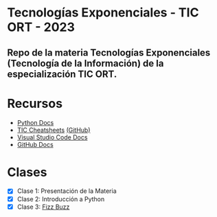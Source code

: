 # Tecnologías Exponenciales - TIC ORT - 2023

## Repo de la materia Tecnologías Exponenciales (Tecnología de la Información) de la especialización TIC ORT.

# Recursos

- [Python Docs](https://docs.python.org/3/)
- [TIC Cheatsheets](https://cheatsheets-nachovigilante.vercel.app/) [(GitHub)](https://github.com/nachovigilante/cheatsheets)
- [Visual Studio Code Docs](https://code.visualstudio.com/docs)
- [GitHub Docs](https://docs.github.com/en)

# Clases

- [x] Clase 1: Presentación de la Materia
- [x] Clase 2: Introducción a Python
- [x] Clase 3: [Fizz Buzz](https://github.com/IgnacioPardo/Tecnologias_Exponenciales_2023/blob/main/fizz-buzz.md)
